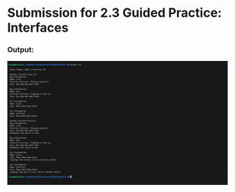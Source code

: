 <h1>Submission for 2.3 Guided Practice: Interfaces</h1>

<h3>Output:</h3>
<img src="./Output/1.png">